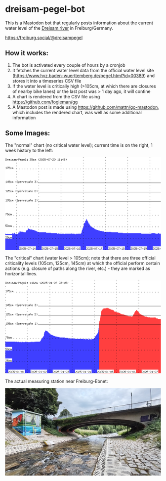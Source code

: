 # dreisam-pegel-bot

This is a Mastodon bot that regularly posts information about the current water level of the [Dreisam river](https://de.wikipedia.org/wiki/Dreisam) in Freiburg/Germany.

https://freiburg.social/@dreisampegel

## How it works:

1. The bot is activated every couple of hours by a cronjob
2. It fetches the current water level data from the official water level site (https://www.hvz.baden-wuerttemberg.de/pegel.html?id=00389) and stores it into a timeseries CSV file 
4. If the water level is critically high (>105cm, at which there are closures of nearby bike lanes) or the last post was > 1 day ago, it will contine
5. A chart is rendered from the CSV file using https://github.com/fogleman/gg
6. A Mastodon post is made using https://github.com/mattn/go-mastodon, which includes the rendered chart, was well as some additional information

## Some Images:

The "normal" chart (no critical water level); current time is on the right, 1 week history to the left:

![Normal chart](/images/pegel.png)

The "critical" chart (water level > 105cm); note that there are three official criticality levels (105cm, 125cm, 145cm) at which the official perform certain actions (e.g. closure of paths along the river, etc.) - they are marked as horizontal lines.  

![Chart with critical water level](/images/pegel-critical.png)

The actual measuring station near Freiburg-Ebnet:

![The actual measuring station](/images/dreisam.jpg)
